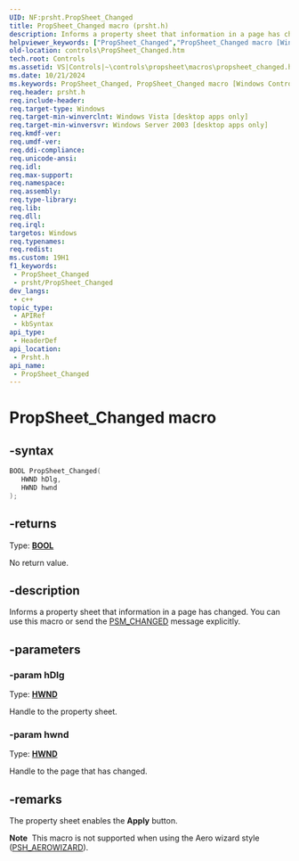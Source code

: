 ```yaml
---
UID: NF:prsht.PropSheet_Changed
title: PropSheet_Changed macro (prsht.h)
description: Informs a property sheet that information in a page has changed. You can use this macro or send the PSM_CHANGED message explicitly.
helpviewer_keywords: ["PropSheet_Changed","PropSheet_Changed macro [Windows Controls]","_win32_PropSheet_Changed","_win32_PropSheet_Changed_cpp","controls.PropSheet_Changed","controls._win32_PropSheet_Changed","prsht/PropSheet_Changed"]
old-location: controls\PropSheet_Changed.htm
tech.root: Controls
ms.assetid: VS|Controls|~\controls\propsheet\macros\propsheet_changed.htm
ms.date: 10/21/2024
ms.keywords: PropSheet_Changed, PropSheet_Changed macro [Windows Controls], _win32_PropSheet_Changed, _win32_PropSheet_Changed_cpp, controls.PropSheet_Changed, controls._win32_PropSheet_Changed, prsht/PropSheet_Changed
req.header: prsht.h
req.include-header: 
req.target-type: Windows
req.target-min-winverclnt: Windows Vista [desktop apps only]
req.target-min-winversvr: Windows Server 2003 [desktop apps only]
req.kmdf-ver: 
req.umdf-ver: 
req.ddi-compliance: 
req.unicode-ansi: 
req.idl: 
req.max-support: 
req.namespace: 
req.assembly: 
req.type-library: 
req.lib: 
req.dll: 
req.irql: 
targetos: Windows
req.typenames: 
req.redist: 
ms.custom: 19H1
f1_keywords:
 - PropSheet_Changed
 - prsht/PropSheet_Changed
dev_langs:
 - c++
topic_type:
 - APIRef
 - kbSyntax
api_type:
 - HeaderDef
api_location:
 - Prsht.h
api_name:
 - PropSheet_Changed
---
```


# PropSheet_Changed macro

## -syntax

```cpp
BOOL PropSheet_Changed(
   HWND hDlg,
   HWND hwnd
);
```

## -returns

Type: **[BOOL](/windows/desktop/winprog/windows-data-types)**

No return value.


## -description

Informs a property sheet that information in a page has changed. You can use this macro or send the <a href="/windows/desktop/Controls/psm-changed">PSM_CHANGED</a> message explicitly.

## -parameters

### -param hDlg

Type: <b><a href="/windows/desktop/WinProg/windows-data-types">HWND</a></b>

Handle to the property sheet.

### -param hwnd

Type: <b><a href="/windows/desktop/WinProg/windows-data-types">HWND</a></b>

Handle to the page that has changed.

## -remarks

The property sheet enables the <b>Apply</b> button.

<div class="alert"><b>Note</b>  This macro is not supported when using the Aero wizard style (<a href="/windows/desktop/api/prsht/ns-prsht-propsheetheadera_v2">PSH_AEROWIZARD</a>).</div>
<div> </div>
